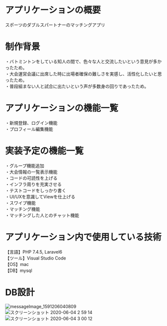 # アプリケーションの概要
 スポーツのダブルスパートナーのマッチングアプリ

# 制作背景
・バトミントンをしている知人の間で、色々な人と交流したいという意見が多かったため。  
・大会運営会議に出席した時に出場者確保の難しさを実感し、活性化したいと思ったため。  
・普段組まない人と試合に出たいという声が多数身の回りであったため。  

# アプリケーションの機能一覧
 ・新規登録、ログイン機能  
 ・プロフィール編集機能  

# 実装予定の機能一覧 
 ・グループ機能追加  
 ・大会情報の一覧表示機能  
 ・コードの可読性を上げる  
 ・インフラ周りを充実させる  
 ・テストコードをしっかり書く  
 ・UI/UXを意識してViewを仕上げる  
 ・スワイプ機能  
 ・マッチング機能  
 ・マッチングした人とのチャット機能  

# アプリケーション内で使用している技術
【言語】PHP 7.4.5, Laravel6  
【ツール】Visual Studio Code  
【OS】mac  
【DB】mysql  

# DB設計
![messageImage_1591206040809](https://user-images.githubusercontent.com/59050248/83669659-e16c2200-a60c-11ea-814c-23d6048223b1.jpg)
![スクリーンショット 2020-06-04 2 59 14](https://user-images.githubusercontent.com/59050248/83671624-f4ccbc80-a60f-11ea-95b6-87c4c02167c6.jpg)
![スクリーンショット 2020-06-04 3 00 12](https://user-images.githubusercontent.com/59050248/83671650-00b87e80-a610-11ea-81f9-3e9ab21dc167.jpg)

